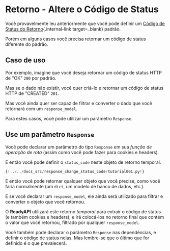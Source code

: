 # Retorno - Altere o Código de Status

Você provavelmente leu anteriormente que você pode definir um [Código de Status do Retorno](../tutorial/response-status-code.md){.internal-link target=_blank} padrão.

Porém em alguns casos você precisa retornar um código de status diferente do padrão.

## Caso de uso

Por exemplo, imagine que você deseja retornar um código de status HTTP de "OK" `200` por padrão.

Mas se o dado não existir, você quer criá-lo e retornar um código de status HTTP de "CREATED" `201`.

Mas você ainda quer ser capaz de filtrar e converter o dado que você retornará com um `response_model`.

Para estes casos, você pode utilizar um parâmetro `Response`.

## Use um parâmetro `Response`

Você pode declarar um parâmetro do tipo `Response` em sua *função de operação de rota* (assim como você pode fazer para cookies e headers).

E então você pode definir o `status_code` neste objeto de retorno temporal.

```Python hl_lines="1  9  12"
{!../../docs_src/response_change_status_code/tutorial001.py!}
```

E então você pode retornar qualquer objeto que você precise, como você faria normalmente (um `dict`, um modelo de banco de dados, etc.).

E se você declarar um `response_model`, ele ainda será utilizado para filtrar e converter o objeto que você retornou.

O **ReadyAPI** utilizará este retorno *temporal* para extrair o código de status (e também cookies e headers), e irá colocá-los no retorno final que contém o valor que você retornou, filtrado por qualquer `response_model`.

Você também pode declarar o parâmetro `Response` nas dependências, e definir o código de status nelas. Mas lembre-se que o último que for definido é o que prevalecerá.
